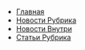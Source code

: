 - [Главная](https://stanislavponomarev93.github.io/news_d/index.html)
- [Новости Рубрика](https://stanislavponomarev93.github.io/news_d/news_rubric.html)
- [Новости Внутри](https://stanislavponomarev93.github.io/news_d/news_inside.html)
- [Статьи Рубрика](https://stanislavponomarev93.github.io/news_d/articles_rubric.html)

